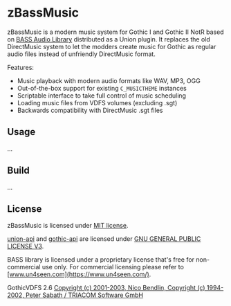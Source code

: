# zBassMusic
zBassMusic is a modern music system for Gothic I and Gothic II NotR based on [BASS Audio Library](https://www.un4seen.com/) distributed as a Union plugin. It replaces the old DirectMusic system to let the modders create music for Gothic as regular audio files instead of unfriendly DirectMusic format.  

Features:
* Music playback with modern audio formats like WAV, MP3, OGG
* Out-of-the-box support for existing `C_MUSICTHEME` instances 
* Scriptable interface to take full control of music scheduling
* Loading music files from VDFS volumes (excluding .sgt)
* Backwards compatibility with DirectMusic .sgt files

## Usage

...

## Build

...

## License

zBassMusic is licensed under [MIT license](LICENSE).

[union-api](https://gitlab.com/union-framework/union-api) and [gothic-api](https://gitlab.com/union-framework/gothic-api) are licensed under [GNU GENERAL PUBLIC LICENSE V3](https://gitlab.com/union-framework/union-api-/blob/main/LICENSE).

BASS library is licensed under a proprietary license that's free for non-commercial use only. For commercial licensing please refer to [www.un4seen.com](https://www.un4seen.com/).

GothicVDFS 2.6 [Copyright (c) 2001-2003, Nico Bendlin, Copyright (c) 1994-2002, Peter Sabath / TRIACOM Software GmbH](vdf/License.txt)